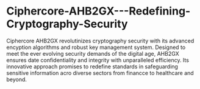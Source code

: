 # Ciphercore-AHB2GX---Redefining-Cryptography-Security
Ciphercore AHB2GX revolutinizes cryptography security with its advanced encyption algorithms and robust key management system. Designed to meet the ever evolving security demands of the digital age, AHB2GX ensures date confidentiality and integrity with unparalleled efficiency. Its innovative approach promises to redefine standards in safeguarding sensitive information acro diverse sectors from financce to healthcare and beyond.
